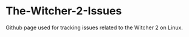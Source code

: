 The-Witcher-2-Issues
====================

Github page used for tracking issues related to the Witcher 2 on Linux.
